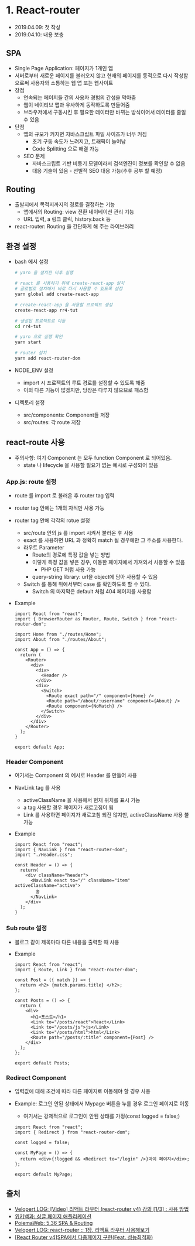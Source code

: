 # 1. React-router

- 2019.04.09: 첫 작성
- 2019.04.10: 내용 보충

## SPA

- Single Page Application: 페이지가 1개인 앱
- 서버로부터 새로운 페이지를 불러오지 않고 현재의 페이지를 동적으로 다시 작성함으로써 사용자와 소통하는 웹 앱 또는 웹사이트
- 장점
  - 연속되는 페이지들 간의 사용자 경험의 간섭을 막아줌
  - 웹이 네이티브 앱과 유사하게 동작하도록 만들어줌
  - 브라우저에서 구동시킨 후 필요한 데이터만 바뀌는 방식이어서 데이터를 줄일 수 있음
- 단점
  - 앱의 규모가 커지면 자바스크립트 파일 사이즈가 너무 커짐
    - 초기 구동 속도가 느려지고, 트래픽이 늘어남
    - Code Splitting 으로 해결 가능
  - SEO 문제
    - 자바스크립트 기반 비동기 모델이라서 검색엔진이 정보를 확인할 수 없음
    - 대응 기술이 있음 - 선별적 SEO 대응 가능(추후 공부 할 예정)

## Routing

- 출발지에서 목적지까지의 경로를 결정하는 기능
  - 앱에서의 Routing: view 전환 네이베이션 관리 기능
  - URL 입력, a 링크 클릭, history.back 등
- react-router: Routing 을 간단하게 해 주는 라이브러리

## 환경 설정

- bash 에서 설정

  ```bash
  # yarn 을 설치한 이후 실행

  # react 를 사용하기 위해 create-react-app 설치
  # 글로벌로 설치해서 바로 다시 사용할 수 있도록 설정
  yarn global add create-react-app

  # create-react-app 을 사용할 프로젝트 생성
  create-react-app rr4-tut

  # 생성된 프로젝트로 이동
  cd rr4-tut

  # yarn 으로 실행 확인
  yarn start

  # router 설치
  yarn add react-router-dom
  ```

- NODE_ENV 설정

  - import 시 프로젝트의 루트 경로를 설정할 수 있도록 해줌
  - 이외 다른 기능이 많겠지만, 당장은 다루지 않으므로 패스함

- 디렉토리 설정
  - src/components: Component들 저장
  - src/routes: 각 route 저장

## react-route 사용

- 주의사항: 여기 Component 는 모두 function Component 로 되어있음.
  - state 나 lifecycle 을 사용할 필요가 없는 예시로 구성되어 있음

### App.js: route 설정

- route 를 import 로 불러온 후 router tag 입력
- router tag 안에는 1개의 자식만 사용 가능
- router tag 안에 각각의 rotue 설정

  - src/route 안의 js 를 import 시켜서 불러온 후 사용
  - exact 를 사용하면 URL 과 정확히 match 될 경우에만 그 주소를 사용한다.
  - 라우트 Parameter
    - Route의 경로에 특정 값을 넣는 방법
    - 이렇게 특정 값을 넣은 경우, 이동한 페이지에서 가져와서 사용할 수 있음
      - PHP GET 처럼 사용 가능
    - query-string library: url을 object에 담아 사용할 수 있음
  - Switch 를 통해 위에서부터 case 를 확인하도록 할 수 있다.
    - Switch 의 마지막은 default 처럼 404 페이지를 사용함

- Example

  ```JSX
  import React from "react";
  import { BrowserRouter as Router, Route, Switch } from "react-router-dom";

  import Home from "./routes/Home";
  import About from "./routes/About";

  const App = () => {
    return (
      <Router>
        <div>
          <div>
            <Header />
          </div>
          <div>
            <Switch>
              <Route exact path="/" component={Home} />
              <Route path="/about/:username" component={About} />
              <Route component={NoMatch} />
            </Switch>
          </div>
        </div>
      </Router>
    );
  }

  export default App;
  ```

### Header Component

- 여기서는 Component 의 예시로 Header 를 만들어 사용
- NavLink tag 를 사용
  - activeClassName 을 사용해서 현재 위치를 표시 가능
  - a tag 사용할 경우 페이지가 새로고침이 됨
  - Link 를 사용하면 페이지가 새로고침 되진 않지만, activeClassName 사용 불가능
- Example

  ```JSX
  import React from "react";
  import { NavLink } from "react-router-dom";
  import "./Header.css";

  const Header = () => {
    return(
      <div className="header">
        <NavLink exact to="/" className="item" activeClassName="active">
          홈
        </NavLink>
      </div>
    );
  }
  ```

### Sub route 설정

- 블로그 같이 제목마다 다른 내용을 출력할 때 사용

- Example

  ```JSX
  import React from "react";
  import { Route, Link } from "react-router-dom";

  const Post = ({ match }) => {
    return <h2> {match.params.title} </h2>;
  };

  const Posts = () => {
    return (
      <div>
        <h1>포스트</h1>
        <Link to="/posts/react">React</Link>
        <Link to="/posts/js">js</Link>
        <Link to="/posts/html">html</Link>
        <Route path="/posts/:title" component={Post} />
      </div>
    );
  };

  export default Posts;
  ```

### Redirect Component

- 입력값에 대해 조건에 따라 다른 페이지로 이동해야 할 경우 사용

- Example: 로그인 안된 상태에서 Mypage 버튼을 누를 경우 로그인 페이지로 이동

  - 여기서는 강제적으로 로그인이 안된 상태를 가정(const logged = false;)

  ```JSX
  import React from "react";
  import { Redirect } from "react-router-dom";

  const logged = false;

  const MyPage = () => {
    return <div>{!logged && <Redirect to="/login" />}마이 페이지</div>;
  };

  export default MyPage;
  ```

## 출처

- [Velopert.LOG: [Video] 리액트 라우터 (react-router v4) 강의 [1/3] : 사용 방법](https://velopert.com/3275)
- [위키백과: 싱글 페이지 애플리케이션](https://ko.wikipedia.org/wiki/%EC%8B%B1%EA%B8%80_%ED%8E%98%EC%9D%B4%EC%A7%80_%EC%95%A0%ED%94%8C%EB%A6%AC%EC%BC%80%EC%9D%B4%EC%85%98)
- [PoiemaWeb: 5.36 SPA & Routing](https://poiemaweb.com/js-spa)
- [Velopert.LOG: react-router :: 1장. 리액트 라우터 사용해보기](https://velopert.com/3417)
- [[React Router v4]SPA에서 다중페이지 구현(Feat. 성능최적화)](https://qvil.github.io/react/react-router-v4/)
